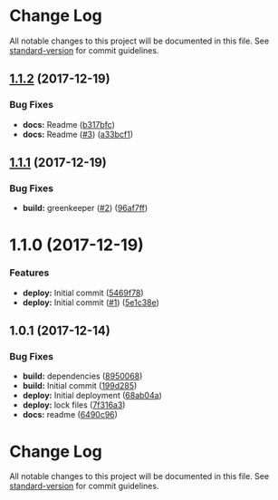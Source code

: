 # Change Log

All notable changes to this project will be documented in this file. See [standard-version](https://github.com/conventional-changelog/standard-version) for commit guidelines.

<a name="1.1.2"></a>
## [1.1.2](https://github.com/adam-26/react-router-dispatcher-metadata/compare/v1.1.1...v1.1.2) (2017-12-19)


### Bug Fixes

* **docs:** Readme ([b317bfc](https://github.com/adam-26/react-router-dispatcher-metadata/commit/b317bfc))
* **docs:** Readme ([#3](https://github.com/adam-26/react-router-dispatcher-metadata/issues/3)) ([a33bcf1](https://github.com/adam-26/react-router-dispatcher-metadata/commit/a33bcf1))



<a name="1.1.1"></a>
## [1.1.1](https://github.com/adam-26/react-router-dispatcher-metadata/compare/v1.1.0...v1.1.1) (2017-12-19)


### Bug Fixes

* **build:** greenkeeper ([#2](https://github.com/adam-26/react-router-dispatcher-metadata/issues/2)) ([96af7ff](https://github.com/adam-26/react-router-dispatcher-metadata/commit/96af7ff))



<a name="1.1.0"></a>
# 1.1.0 (2017-12-19)


### Features

* **deploy:** Initial commit ([5469f78](https://github.com/adam-26/react-router-dispatcher-metadata/commit/5469f78))
* **deploy:** Initial commit  ([#1](https://github.com/adam-26/react-router-dispatcher-metadata/issues/1)) ([5e1c38e](https://github.com/adam-26/react-router-dispatcher-metadata/commit/5e1c38e))



<a name="1.0.1"></a>
## 1.0.1 (2017-12-14)


### Bug Fixes

* **build:** dependencies ([8950068](https://github.com/adam-26/react-router-metadata-action/commit/8950068))
* **build:** Initial commit ([199d285](https://github.com/adam-26/react-router-metadata-action/commit/199d285))
* **deploy:** Initial deployment ([68ab04a](https://github.com/adam-26/react-router-metadata-action/commit/68ab04a))
* **deploy:** lock files ([7f316a3](https://github.com/adam-26/react-router-metadata-action/commit/7f316a3))
* **docs:** readme ([6490c96](https://github.com/adam-26/react-router-metadata-action/commit/6490c96))



# Change Log

All notable changes to this project will be documented in this file. See [standard-version](https://github.com/conventional-changelog/standard-version) for commit guidelines.
